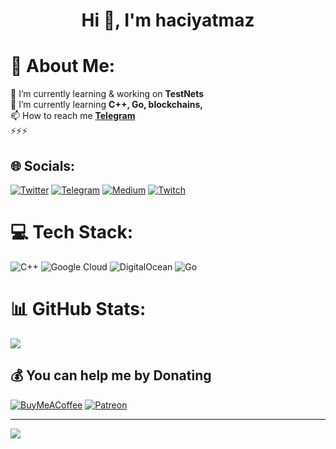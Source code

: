 <h1 align="center">Hi 👋, I'm haciyatmaz</h1>

# 💫 About Me:
🔭 I’m currently learning & working on **TestNets**<br>
🌱 I’m currently learning **C++, Go, blockchains,**<br>
📫 How to reach me **[Telegram](https://t.me/haciyatmaz)**<br>⚡⚡⚡



## 🌐 Socials:
[![Twitter](https://img.shields.io/badge/Twitter-%231DA1F2.svg?logo=Twitter&logoColor=white)](https://twitter.com/0xhaciyatmaz) [![Telegram](https://img.shields.io/badge/Telegram-%231DA1F2.svg?logo=Telegram&logoColor=blue)](https://t.me/haciyatmaz) [![Medium](https://img.shields.io/badge/Medium-12100E?logo=medium&logoColor=white)](https://medium.com/@haciyatmaz) [![Twitch](https://img.shields.io/badge/Twitch-%239146FF.svg?logo=Twitch&logoColor=white)](https://twitch.tv/hcytmz) 

# 💻 Tech Stack:
![C++](https://img.shields.io/badge/c++-%2300599C.svg?style=for-the-badge&logo=c%2B%2B&logoColor=white) ![Google Cloud](https://img.shields.io/badge/Google%20Cloud-%234285F4.svg?style=for-the-badge&logo=google-cloud&logoColor=white) ![DigitalOcean](https://img.shields.io/badge/DigitalOcean-%230167ff.svg?style=for-the-badge&logo=digitalOcean&logoColor=white) ![Go](https://img.shields.io/badge/go-%2300ADD8.svg?style=for-the-badge&logo=go&logoColor=white)
# 📊 GitHub Stats:
![](https://github-readme-stats.vercel.app/api?username=hcytmz&theme=dark&hide_border=false&include_all_commits=false&count_private=false&margin-w=3)<br/>
<!-- ![](https://github-readme-streak-stats.herokuapp.com/?user=hcytmz&theme=dark&hide_border=false)<br/>
![](https://github-readme-stats.vercel.app/api/top-langs/?username=hcytmz&theme=dark&hide_border=false&include_all_commits=false&count_private=false&layout=compact) -->

<!--
## 🏆 GitHub Trophies
![](https://github-profile-trophy.vercel.app/?username=hcytmz&theme=juicyfresh&no-frame=true&no-bg=true&margin-w=3) 
-->


  ## 💰 You can help me by Donating
  [![BuyMeACoffee](https://img.shields.io/badge/Buy%20Me%20a%20Coffee-ffdd00?style=for-the-badge&logo=buy-me-a-coffee&logoColor=black)](https://buymeacoffee.com/haciyatmaz) [![Patreon](https://img.shields.io/badge/Patreon-F96854?style=for-the-badge&logo=patreon&logoColor=white)](https://patreon.com/haciyatmaz) 

---
[![](https://visitcount.itsvg.in/api?id=hcytmz&icon=0&color=12)](https://visitcount.itsvg.in)

  <!-- Proudly created with GPRM ( https://gprm.itsvg.in ) -->
  






<!--


**hcytmz/hcytmz** is a ✨ _special_ ✨ repository because its `README.md` (this file) appears on your GitHub profile.

Here are some ideas to get you started:

- 🔭 I’m currently working on ...
- 🌱 I’m currently learning ...
- 👯 I’m looking to collaborate on ...
- 🤔 I’m looking for help with ...
- 💬 Ask me about ...
- 📫 How to reach me: ...
- 😄 Pronouns: ...
- ⚡ Fun fact: ...
-->
